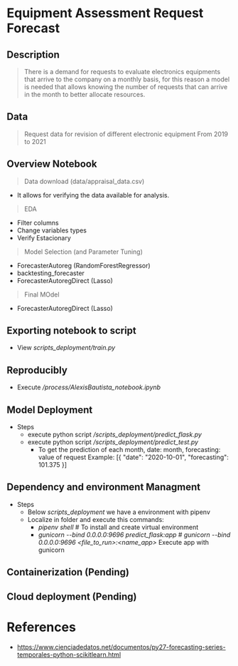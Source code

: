 # Equipment Assessment Request Forecast
## Description
> There is a demand for requests to evaluate electronics equipments that arrive to the company on a monthly basis, for this reason a model is needed that allows knowing the number of requests that can arrive in the month to better allocate resources.


## Data
> Request data for revision of different electronic equipment 
> From 2019 to 2021 

## Overview Notebook
> Data download (data/appraisal_data.csv)
- It allows for verifying the data available for analysis.
> EDA
- Filter columns
- Change variables types
- Verify Estacionary
> Model Selection (and Parameter Tuning)
- ForecasterAutoreg  (RandomForestRegressor)
- backtesting_forecaster
- ForecasterAutoregDirect (Lasso)
> Final MOdel
- ForecasterAutoregDirect (Lasso)

## Exporting notebook to script
- View *scripts_deployment/train.py*

## Reproducibly
-   Execute */process/AlexisBautista_notebook.ipynb*

## Model Deployment
- Steps
    - execute python script */scripts_deployment/predict_flask.py*
    - execute python script */scripts_deployment/predict_test.py*
        - To get the prediction of each month, date: month, forecasting: value of request
            Example: [{
                "date": "2020-10-01",
                "forecasting": 101.375
            }]
## Dependency and environment Managment
- Steps
    - Below *scripts_deployment* we have a environment with pipenv
    - Localize in folder and execute this commands:
        - *pipenv shell* # To install and create virtual environment
        - *gunicorn --bind 0.0.0.0:9696 predict_flask:app* # *gunicorn --bind 0.0.0.0:9696 <file_to_run>:<name_app>* Execute app with gunicorn

## Containerization (Pending)
## Cloud deployment	 (Pending)

# References
- https://www.cienciadedatos.net/documentos/py27-forecasting-series-temporales-python-scikitlearn.html
